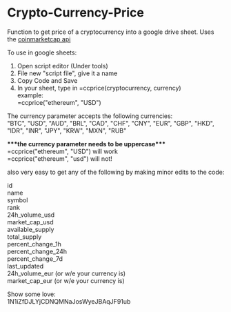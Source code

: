 # Crypto-Currency-Price
Function to get price of a cryptocurrency into a google drive sheet. Uses the [coinmarketcap api](https://coinmarketcap.com/api/)

To use in google sheets:

1. Open script editor (Under tools)
2. File new "script file", give it a name
3. Copy Code and Save
4. In your sheet, type in =ccprice(cryptocurrency, currency)  
   example:   
   =ccprice("ethereum", "USD")  

   
The currency parameter accepts the following currencies:  
"BTC", "USD", "AUD", "BRL", "CAD", "CHF", "CNY", "EUR", "GBP", "HKD", "IDR", "INR", "JPY", "KRW", "MXN", "RUB"

__\*\*\*the currency parameter needs to be uppercase\*\*\*__  
=ccprice("ethereum", "USD") will work  
=ccprice("ethereum", "usd") will not!  
   

also very easy to get any of the following by making  minor edits to the code:

id  
name  
symbol  
rank  
24h_volume_usd  
market_cap_usd  
available_supply  
total_supply  
percent_change_1h  
percent_change_24h  
percent_change_7d  
last_updated  
24h_volume_eur (or w/e your currency is)  
market_cap_eur (or w/e your currency is)

Show some love:  
1N1iZfDJLYjCDNQMNaJosWyeJBAqJF91ub

 
